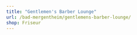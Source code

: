 ```yaml
---
title: "Gentlemen's Barber Lounge"
url: /bad-mergentheim/gentlemens-barber-lounge/
shop: Friseur
---
```

